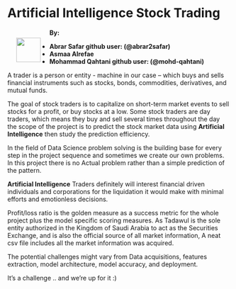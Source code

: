 # Artificial Intelligence Stock Trading

<img src="https://roninai.com/wp-content/uploads/2018/07/crypto-trading-bot-ai.jpg" style="float: left; margin: 20px; height: 55px">




__By:__

* __Abrar Safar github user: (@abrar2safar)__ 
* __Asmaa Alrefae__
* __Mohammad Qahtani github user: (@mohd-qahtani)__





A trader is a person or entity - machine in our case – which buys and sells financial instruments such as stocks, bonds, commodities, derivatives, and mutual funds.


The goal of stock traders is to capitalize on short-term market events to sell stocks for a profit, or buy stocks at a low. Some stock traders are day traders, which means they buy and sell several times throughout the day
the scope of the project is to predict the stock market data using __Artificial Intelligence__  then study the prediction efficiency.


In the field of Data Science problem solving is the building base for every step in the project sequence and sometimes we create our own problems. In this project there is no Actual problem rather than a simple prediction of the pattern. 


__Artificial Intelligence__ Traders definitely will interest financial driven individuals and corporations for the liquidation it would make with minimal efforts and emotionless decisions.


Profit/loss ratio is the golden measure as a success metric for the whole project plus the model specific scoring measures.
As Tadawul is the sole entity authorized in the Kingdom of Saudi Arabia to act as the Securities Exchange, and is also the official source of all market information, A neat csv file includes all the market information was acquired.  


The potential challenges might vary from Data acquisitions, features extraction, model architecture,  model accuracy, and deployment.


It’s a challenge .. and we’re up for it :) 
